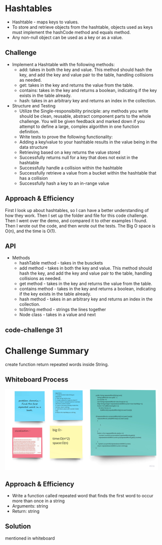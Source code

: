 # Hashtables
<!-- Short summary or background information -->
* Hashtable - maps keys to values.
* To store and retrieve objects from the hashtable, objects used as keys must implement the hashCode method and equals method.
* Any non-null object can be used as a key or as a value.

## Challenge
<!-- Description of the challenge -->
* Implement a Hashtable with the following methods:
    - add: takes in both the key and value. This method should hash the key, and add the key and value pair to the table, handling collisions as needed.
    - get: takes in the key and returns the value from the table.
    - contains: takes in the key and returns a boolean, indicating if the key exists in the table already.
    - hash: takes in an arbitrary key and returns an index in the collection.
* Structure and Testing
    - Utilize the Single-responsibility principle: any methods you write should be clean, reusable, abstract component parts to the whole challenge. You will be given feedback and marked down if you attempt to define a large, complex algorithm in one function definition.
    - Write tests to prove the following functionality:
    - Adding a key/value to your hashtable results in the value being in the data structure
    - Retrieving based on a key returns the value stored
    - Successfully returns null for a key that does not exist in the hashtable
    - Successfully handle a collision within the hashtable
    - Successfully retrieve a value from a bucket within the hashtable that has a collision
    - Successfully hash a key to an in-range value

## Approach & Efficiency
<!-- What approach did you take? Why? What is the Big O space/time for this approach? -->
First I look up about hashtables, so I can have a better understanding of how they work. Then I set up the folder and file for this code challenge. Then I went over the demo, and compared it to other examples I found. Then I wrote out the code, and then wrote out the tests. The Big O space is O(n), and the time is O(1).

## API
<!-- Description of each method publicly available in each of your hashtable -->
* Methods
    - hashTable method - takes in the busckets
    - add method - takes in both the key and value. This method should hash the key, and add the key and value pair to the table, handling collisions as needed.
    - get method - takes in the key and returns the value from the table.
    - contains method - takes in the key and returns a boolean, indicating if the key exists in the table already.
    - hash method - takes in an arbitrary key and returns an index in the collection.
    - toString method - strings the lines together
    - Node class - takes in a value and next

## code-challenge 31
# Challenge Summary
<!-- Description of the challenge -->
create function return repeated words inside String.
## Whiteboard Process
<!-- Embedded whiteboard image -->
![](repeated.jpg)
## Approach & Efficiency
<!-- What approach did you take? Why? What is the Big O space/time for this approach? -->

- Write a function called repeated word that finds the first word to occur more than once in a string
- Arguments: string
- Return: string

## Solution
<!-- Show how to run your code, and examples of it in action -->
mentioned in whiteboard